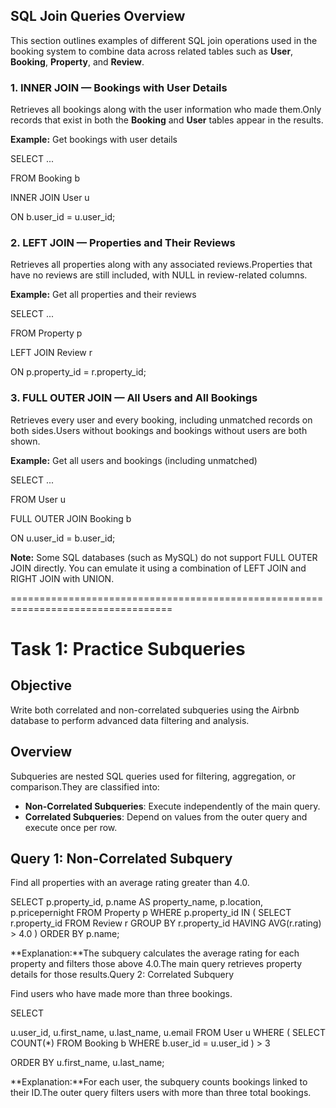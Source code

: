 ﻿## SQL Join Queries Overview

This section outlines examples of different SQL join operations used in the booking system to combine data across related tables such as **User**, **Booking**, **Property**, and **Review**.

### 1\. INNER JOIN — Bookings with User Details

Retrieves all bookings along with the user information who made them.Only records that exist in both the **Booking** and **User** tables appear in the results.

**Example:** Get bookings with user details

SELECT ...

FROM Booking b

INNER JOIN User u

ON b.user_id = u.user_id;

### 2\. LEFT JOIN — Properties and Their Reviews

Retrieves all properties along with any associated reviews.Properties that have no reviews are still included, with NULL in review-related columns.

**Example:** Get all properties and their reviews

SELECT ...

FROM Property p

LEFT JOIN Review r

ON p.property_id = r.property_id;

### 3\. FULL OUTER JOIN — All Users and All Bookings

Retrieves every user and every booking, including unmatched records on both sides.Users without bookings and bookings without users are both shown.

**Example:** Get all users and bookings (including unmatched)

SELECT ...

FROM User u

FULL OUTER JOIN Booking b

ON u.user_id = b.user_id;

**Note:** Some SQL databases (such as MySQL) do not support FULL OUTER JOIN directly. You can emulate it using a combination of LEFT JOIN and RIGHT JOIN with UNION.

==================================================================================

# Task 1: Practice Subqueries

## Objective

Write both correlated and non-correlated subqueries using the Airbnb database to perform advanced data filtering and analysis.

## Overview

Subqueries are nested SQL queries used for filtering, aggregation, or comparison.They are classified into:

- **Non-Correlated Subqueries**: Execute independently of the main query.
- **Correlated Subqueries**: Depend on values from the outer query and execute once per row.

## Query 1: Non-Correlated Subquery

Find all properties with an average rating greater than 4.0.

SELECT
p.property_id,
p.name AS property_name,
p.location,
p.pricepernight
FROM Property p
WHERE p.property_id IN (
SELECT
r.property_id
FROM Review r
GROUP BY r.property_id
HAVING AVG(r.rating) > 4.0
)
ORDER BY p.name;

**Explanation:**The subquery calculates the average rating for each property and filters those above 4.0.The main query retrieves property details for those results.Query 2: Correlated Subquery

Find users who have made more than three bookings.

SELECT

u.user_id,
u.first_name,
u.last_name,
u.email
FROM User u
WHERE (
SELECT COUNT(\*)
FROM Booking b
WHERE b.user_id = u.user_id
) > 3

ORDER BY u.first_name, u.last_name;

**Explanation:**For each user, the subquery counts bookings linked to their ID.The outer query filters users with more than three total bookings.
